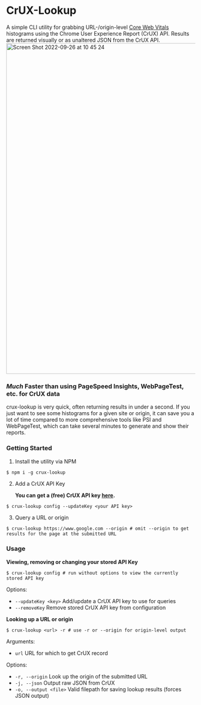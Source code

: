 # CrUX-Lookup

A simple CLI utility for grabbing URL-/origin-level <a href="https://web.dev/vitals" target="_blank" rel="noopener noreferrer">Core Web Vitals</a> histograms using the Chrome User Experience Report (CrUX) API. Results are returned visually or as unaltered JSON from the CrUX API.
<img width="878" alt="Screen Shot 2022-09-26 at 10 45 24" style="margin:auto;display:block;" src="https://user-images.githubusercontent.com/16639987/192307475-d8b59a8f-be60-4837-a392-c0b457afed1b.png">
### _Much_ Faster than using PageSpeed Insights, WebPageTest, etc. for CrUX data
crux-lookup is very quick, often returning results in under a second. If you just want to see some histograms for a given site or origin, it can save you a lot of time compared to more comprehensive tools like PSI and WebPageTest, which can take several minutes to generate and show their reports.


### Getting Started

1. Install the utility via NPM

```shell
$ npm i -g crux-lookup
```

2. Add a CrUX API Key

   **You can get a (free) CrUX API key <a href="https://developers.google.com/web/tools/chrome-user-experience-report/api/guides/getting-started" target="_blank" rel="noopener noreferrer">here</a>.**

```shell
$ crux-lookup config --updateKey <your API key>
```

3. Query a URL or origin

```shell
$ crux-lookup https://www.google.com --origin # omit --origin to get results for the page at the submitted URL
```

### Usage

**Viewing, removing or changing your stored API Key**

```shell
$ crux-lookup config # run without options to view the currently stored API key
```

Options:

- `--updateKey <key>` Add/update a CrUX API key to use for queries
- `--removeKey` Remove stored CrUX API key from configuration

**Looking up a URL or origin**

```shell
$ crux-lookup <url> -r # use -r or --origin for origin-level output
```

Arguments:

- `url` URL for which to get CrUX record

Options:

- `-r, --origin` Look up the origin of the submitted URL
- `-j, --json` Output raw JSON from CrUX
- `-o, --output <file>` Valid filepath for saving lookup results (forces JSON output)

